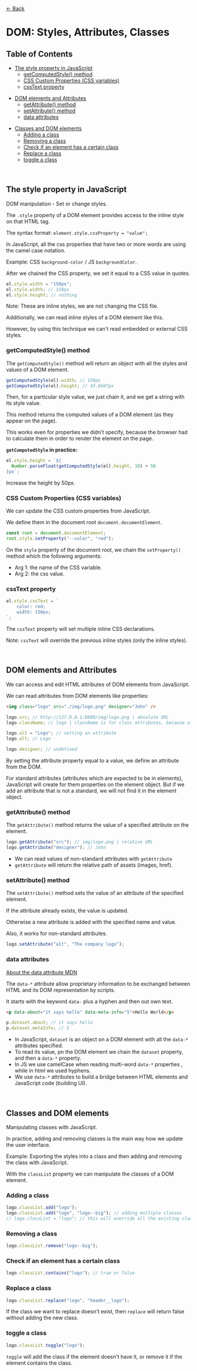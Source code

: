 [&larr; Back](./README.md)

# DOM: Styles, Attributes, Classes

## Table of Contents

- [The style property in JavaScript](#the-style-property-in-javascript)
  - [getComputedStyle() method](#getcomputedstyle-method)
  - [CSS Custom Properties (CSS variables)](#css-custom-properties-css-variables)
  - [cssText property](#csstext-property)

<div></div>

- [DOM elements and Attributes](#dom-elements-and-attributes)
  - [getAttribute() method](#getattribute-method)
  - [setAttribute() method](#setattribute-method)
  - [data attributes](#data-attributes)

<div></div>

- [Classes and DOM elements](#classes-and-dom-elements)
  - [Adding a class](#adding-a-class)
  - [Removing a class](#removing-a-class)
  - [Check if an element has a certain class](#check-if-an-element-has-a-certain-class)
  - [Replace a class](#replace-a-class)
  - [toggle a class](#toggle-a-class)

<div></div>

<br>

## The style property in JavaScript

DOM manipulation - Set or change styles.

The `.style` property of a DOM element provides access to the inline style on that HTML tag.

The syntax format: `element.style.cssProperty = "value";`

In JavaScript, all the css properties that have two or more words are using the camel case notation.

Example: CSS `background-color` / JS `backgroundColor`.

After we chained the CSS property, we set it equal to a CSS value in quotes.

```js
el.style.width = "150px";
el.style.width; // 150px
el.style.height; // nothing
```

Note: These are inline styles, we are not changing the CSS file.

Additionally, we can read inline styles of a DOM element like this.

However, by using this technique we can't read embedded or external CSS styles.

### getComputedStyle() method

The `getComputedStyle()` method will return an object with all the styles and values of a DOM element.

```js
getComputedStyle(el).width; // 150px
getComputedStyle(el).height; // 43.6667px
```

Then, for a particular style value, we just chain it, and we get a string with its style value.

This method returns the computed values of a DOM element (as they appear on the page).

This works even for properties we didn't specify, because the browser had to calculate them in order to render the element on the page.

**`getComputedStyle` in practice:**

```js
el.style.height = `${
  Number.parseFloat(getComputedStyle(el).height, 10) + 50
}px`;
```

Increase the height by 50px.

### CSS Custom Properties (CSS variables)

We can update the CSS custom properties from JavaScript.

We define them in the document root `document.documentElement`.

```js
const root = document.documentElement;
root.style.setProperty("--color", "red");
```

On the `style` property of the document root, we chain the `setProperty()` method which the following arguments:

- Arg 1: the name of the CSS variable.
- Arg 2: the css value.

### cssText property

```js
el.style.cssText = `
    color: red;
    width: 150px;
`;
```

The `cssText` property will set multiple inline CSS declarations.

Note: `cssText` will override the previous inline styles (only the inline styles).

<br>

## DOM elements and Attributes

We can access and edit HTML attributes of DOM elements from JavaScript.

We can read attributes from DOM elements like properties:

```html
<img class="logo" src="./img/logo.png" designer="John" />
```

```js
logo.src; // http://127.0.0.1:8080/img/logo.png | absolute URL
logo.className; // logo | className is for class attributes, because of historical reasons

logo.alt = "Logo"; // setting an attribute
logo.alt; // Logo

logo.designer; // undefined
```

By setting the attribute property equal to a value, we define an attribute from the DOM.

For standard attributes (attributes which are expected to be in elements), JavaScript will create for them properties on the element object. But if we add an attribute that is not a standard, we will not find it in the element object.

### getAttribute() method

The `getAttribute()` method returns the value of a specified attribute on the element.

```js
logo.getAttribute("src"); // img/logo.png | relative URL
logo.getAttribute("designer"); // John
```

- We can read values of non-standard attributes with `getAttribute`
- `getAttribute` will return the relative path of assets (images, href).

### setAttribute() method

The `setAttribute()` method sets the value of an attribute of the specified element.

If the attribute already exists, the value is updated.

Otherwise a new attribute is added with the specified name and value.

Also, it works for non-standard attributes.

```js
logo.setAttribute("alt", "The company logo");
```

### data attributes

[About the data attribute MDN](https://developer.mozilla.org/en-US/docs/Web/HTML/Global_attributes/data-*)

The `data-*` attribute allow proprietary information to be exchanged between HTML and its DOM representation by scripts.

It starts with the keyword `data-` plus a hyphen and then out own text.

```html
<p data-about="it says hello" data-meta-info="5">Hello World</p>
```

```js
p.dataset.about; // it says hello
p.dataset.metaInfo; // 5
```

- In JavaScript, `dataset` is an object on a DOM element with all the `data-*` attributes specified.
- To read its value, pn the DOM element we chain the `dataset` property, and then a `data-*` property.
- In JS we use camelCase when reading multi-word `data-*` properties , while in html we used hyphens.
- We use `data-*` attributes to build a bridge between HTML elements and JavaScript code (building UI).

<br>

## Classes and DOM elements

Manipulating classes with JavaScript.

In practice, adding and removing classes is the main way how we update the user interface.

Example: Exporting the styles into a class and then adding and removing the class with JavaScript.

With the `classList` property we can manipulate the classes of a DOM element.

### Adding a class

```js
logo.classList.add("logo");
logo.classList.add("logo", "logo--big"); // adding multiple classes
// logo.classList = "logo"; // this will override all the existing classes
```

### Removing a class

```js
logo.classList.remove("logo--big");
```

### Check if an element has a certain class

```js
logo.classList.contains("logo"); // true or false
```

### Replace a class

```js
logo.classList.replace("logo", "header__logo");
```

If the class we want to replace doesn't exist, then `replace` will return false without adding the new class.

### toggle a class

```js
logo.classList.toggle("logo");
```

`toggle` will add the class if the element doesn't have it, or remove it if the element contains the class.

<br>
